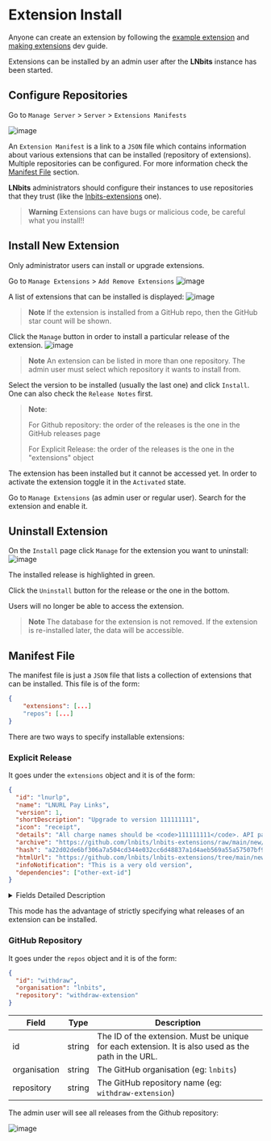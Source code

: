 # Extension Install

Anyone can create an extension by following the [example extension](https://github.com/lnbits/example) and [making extensions](https://github.com/lnbits/lnbits/blob/main/docs/devs/extensions.md) dev guide.

Extensions can be installed by an admin user after the **LNbits** instance has been started.

## Configure Repositories

Go to `Manage Server` > `Server` > `Extensions Manifests`

![image](https://user-images.githubusercontent.com/2951406/213494038-e8152d8e-61f2-4cb7-8b5f-361fc3f9a31f.png)

An `Extension Manifest` is a link to a `JSON` file which contains information about various extensions that can be installed (repository of extensions).
Multiple repositories can be configured. For more information check the [Manifest File](https://github.com/lnbits/lnbits/blob/main/docs/guide/extension-install.md#manifest-file) section.

**LNbits** administrators should configure their instances to use repositories that they trust (like the [lnbits-extensions](https://github.com/lnbits/lnbits-extensions/) one).

> **Warning**
> Extensions can have bugs or malicious code, be careful what you install!!

## Install New Extension

Only administrator users can install or upgrade extensions.

Go to `Manage Extensions` > `Add Remove Extensions`
![image](https://user-images.githubusercontent.com/2951406/213647560-67da4f8a-3315-436f-b690-3b3de536d2e6.png)

A list of extensions that can be installed is displayed:
![image](https://user-images.githubusercontent.com/2951406/213647904-d463775e-86b6-4354-a199-d50e08565092.png)

> **Note**
> If the extension is installed from a GitHub repo, then the GitHub star count will be shown.

Click the `Manage` button in order to install a particular release of the extension.
![image](https://user-images.githubusercontent.com/2951406/213648543-6c5c8cae-3bf4-447f-8499-344cac61c566.png)

> **Note**
> An extension can be listed in more than one repository. The admin user must select which repository it wants to install from.

Select the version to be installed (usually the last one) and click `Install`. One can also check the `Release Notes` first.

> **Note**:
>
> For Github repository: the order of the releases is the one in the GitHub releases page
>
> For Explicit Release: the order of the releases is the one in the "extensions" object

The extension has been installed but it cannot be accessed yet. In order to activate the extension toggle it in the `Activated` state.

Go to `Manage Extensions` (as admin user or regular user). Search for the extension and enable it.

## Uninstall Extension

On the `Install` page click `Manage` for the extension you want to uninstall:
![image](https://user-images.githubusercontent.com/2951406/213653194-32cbb1da-dcc8-43cf-8a82-1ec5d2d3dc16.png)

The installed release is highlighted in green.

Click the `Uninstall` button for the release or the one in the bottom.

Users will no longer be able to access the extension.

> **Note**
> The database for the extension is not removed. If the extension is re-installed later, the data will be accessible.

## Manifest File

The manifest file is just a `JSON` file that lists a collection of extensions that can be installed. This file is of the form:

```json
{
    "extensions": [...]
    "repos": [...]
}
```

There are two ways to specify installable extensions:

### Explicit Release

It goes under the `extensions` object and it is of the form:

```json
{
  "id": "lnurlp",
  "name": "LNURL Pay Links",
  "version": 1,
  "shortDescription": "Upgrade to version 111111111",
  "icon": "receipt",
  "details": "All charge names should be <code>111111111</code>. API panel must show: <br>",
  "archive": "https://github.com/lnbits/lnbits-extensions/raw/main/new/lnurlp/1/lnurlp.zip",
  "hash": "a22d02de6bf306a7a504cd344e032cc6d48837a1d4aeb569a55a57507bf9a43a",
  "htmlUrl": "https://github.com/lnbits/lnbits-extensions/tree/main/new/lnurlp/1",
  "infoNotification": "This is a very old version",
  "dependencies": ["other-ext-id"]
}
```

<details><summary>Fields Detailed Description</summary>

| Field                | Type          |           | Description                                                                                                                                                          |
| -------------------- | ------------- | --------- | -------------------------------------------------------------------------------------------------------------------------------------------------------------------- |
| id                   | string        | mandatory | The ID of the extension. Must be unique for each extension. It is also used as the path in the URL.                                                                  |
| name                 | string        | mandatory | User friendly name for the extension. It will be displayed on the installation page.                                                                                 |
| version              | string        | mandatory | Version of this release. [Semantic versioning](https://semver.org/) is recommended.                                                                                  |
| shortDescription     | string        | optional  | A few words about the extension. It will be displayed on the installation page.                                                                                      |
| icon                 | string        | optional  | quasar valid icon name                                                                                                                                               |
| details              | string (html) | optional  | Details about this particular release                                                                                                                                |
| archive              | string        | mandatory | URL to the `zip` file that contains the extension source-code                                                                                                        |
| hash                 | string        | mandatory | The hash (`sha256`) of the `zip` file. The extension will not be installed if the hash is incorrect.                                                                 |
| htmlUrl              | string        | optional  | Link to the extension home page.                                                                                                                                     |
| infoNotification     | string        | optional  | Users that have this release installed will see a info message for their extension. For example if the extension support will be terminated soon.                    |
| criticalNotification | string        | optional  | Reserved for urgent notifications. The admin user will receive a message each time it visits the `Install` page. One example is if the extension has a critical bug. |
| dependencies         | list          | optional  | A list of extension IDs. It signals that those extensions must be installed BEFORE the this one can be installed.                                                    |

</details>

This mode has the advantage of strictly specifying what releases of an extension can be installed.

### GitHub Repository

It goes under the `repos` object and it is of the form:

```json
{
  "id": "withdraw",
  "organisation": "lnbits",
  "repository": "withdraw-extension"
}
```

| Field        | Type   | Description                                                                                         |
| ------------ | ------ | --------------------------------------------------------------------------------------------------- |
| id           | string | The ID of the extension. Must be unique for each extension. It is also used as the path in the URL. |
| organisation | string | The GitHub organisation (eg: `lnbits`)                                                              |
| repository   | string | The GitHub repository name (eg: `withdraw-extension`)                                               |

The admin user will see all releases from the Github repository:

![image](https://user-images.githubusercontent.com/2951406/213508934-11de5ae5-2045-471c-854b-94b6acbf4434.png)
